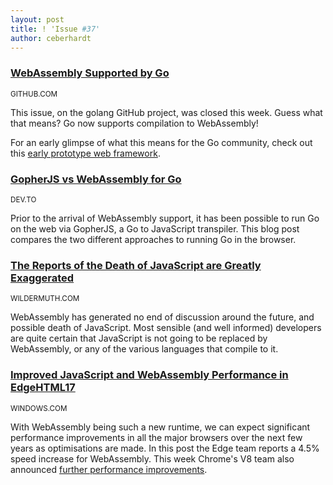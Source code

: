 ```yaml
---
layout: post
title: ! 'Issue #37'
author: ceberhardt
---
```


### [WebAssembly Supported by Go](https://github.com/golang/go/issues/18892)

<small>GITHUB.COM</small>

This issue, on the golang GitHub project, was closed this week. Guess what that means? Go now supports compilation to WebAssembly!

For an early glimpse of what this means for the Go community, check out this [early prototype web framework](https://github.com/bketelsen/wasmplay).

 
### [GopherJS vs WebAssembly for Go](https://dev.to/hajimehoshi/gopherjs-vs-webassembly-for-go-148m)

<small>DEV.TO</small>

Prior to the arrival of WebAssembly support, it has been possible to run Go on the web via GopherJS, a Go to JavaScript transpiler. This blog post compares the two different approaches to running Go in the browser.

### [The Reports of the Death of JavaScript are Greatly Exaggerated](https://wildermuth.com/2018/06/16/The-Reports-of-the-Death-of-JavaScript-are-Greatly-Exaggerated)

<small>WILDERMUTH.COM</small>

WebAssembly has generated no end of discussion around the future, and possible death of JavaScript. Most sensible (and well informed) developers are quite certain that JavaScript is not going to be replaced by WebAssembly, or any of the various languages that compile to it.
 
### [Improved JavaScript and WebAssembly Performance in EdgeHTML17](https://blogs.windows.com/msedgedev/2018/06/19/improved-javascript-webassembly-performance-edgehtml-17/)

<small>WINDOWS.COM</small>

With WebAssembly being such a new runtime, we can expect significant performance improvements in all the major browsers over the next few years as optimisations are made. In this post the Edge team reports a 4.5% speed increase for WebAssembly. This week Chrome's V8 team also announced [further performance improvements](https://v8project.blogspot.com/2018/06/v8-release-68.html).